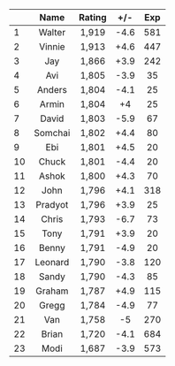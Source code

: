 | |Name|Rating|+/-|Exp|
|-|:--:|:----:|:-:|:-:|
|1|Walter|1,919|-4.6|581|
|2|Vinnie|1,913|+4.6|447|
|3|Jay|1,866|+3.9|242|
|4|Avi|1,805|-3.9|35|
|5|Anders|1,804|-4.1|25|
|6|Armin|1,804|+4|25|
|7|David|1,803|-5.9|67|
|8|Somchai|1,802|+4.4|80|
|9|Ebi|1,801|+4.5|20|
|10|Chuck|1,801|-4.4|20|
|11|Ashok|1,800|+4.3|70|
|12|John|1,796|+4.1|318|
|13|Pradyot|1,796|+3.9|25|
|14|Chris|1,793|-6.7|73|
|15|Tony|1,791|+3.9|20|
|16|Benny|1,791|-4.9|20|
|17|Leonard|1,790|-3.8|120|
|18|Sandy|1,790|-4.3|85|
|19|Graham|1,787|+4.9|115|
|20|Gregg|1,784|-4.9|77|
|21|Van|1,758|-5|270|
|22|Brian|1,720|-4.1|684|
|23|Modi|1,687|-3.9|573|

